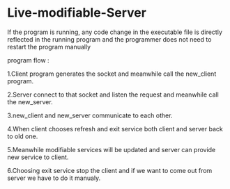 # Live-modifiable-Server
If the program is running, any code change in the executable file is directly reflected in the running program and the programmer does not need to restart the program manually


program flow :

1.Client program generates the socket and meanwhile call the new_client program.

2.Server connect to that socket and listen the request and meanwhile call the new_server.

3.new_client and new_server communicate to each other.

4.When client chooses refresh and exit service both client and server back to old one.

5.Meanwhile modifiable services will be updated and server can provide new service to client.

6.Choosing exit service stop the client and if we want to come out from server we have to do it manualy. 

